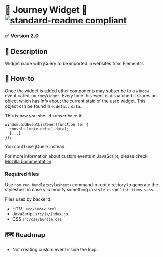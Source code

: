 # 🚀 Journey Widget 🚀 [![standard-readme compliant](https://img.shields.io/badge/readme%20style-standard-brightgreen.svg?style=flat-square)](https://github.com/RichardLitt/standard-readme)

### ✅ Version 2.0

## 🔖 Description

Widget made with jQuery to be imported in websites from Elementor.

## 📖 How-to

Once the widget is added other components may subscribe to a `window` event called `journeyWidget`. Every time this event is dispatched it shares an object which has info about the current state of the used widget. This object can be found in `e.detail.data`.

This is how you should subscribe to it:

```
window.addEventListener(function (e) {
  console.log(e.detail.data);
  [...]
});
```

You could use jQuery instead.

For more information about custom events in JavaScript, please check [Mozilla Documentation](https://developer.mozilla.org/en-US/docs/Web/Guide/Events/Creating_and_triggering_events).

### Required files

Use `npm run bundle:stylesheets` command in root directory to generate the stylesheet in case you modify something in `style.css` or `list-items.sass`.

Files used by backend:

- HTML `src/index.html`
- JavaScript `src/js/index.js`
- CSS `src/css/bundle.css`

## 🗺️ Roadmap

- Not creating custom event inside the loop.
